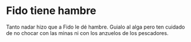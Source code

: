 # Fido tiene hambre
Tanto nadar hizo que a Fido le dé hambre. Guialo al alga pero ten cuidado de no chocar con las minas ni con los anzuelos de los pescadores.


